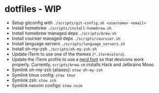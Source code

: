 # dotfiles - WIP

- Setup gitconfig with `./scripts/git-config.sh <username> <email>`
- Install homebrew `./scripts/install-homebrew.sh`
- Install homebrew managed deps `./scripts/brew.sh`
- Install coursier managed deps `./scripts/coursier.sh`
- Install language servers `./scripts/language_servers.sh`
- Install oh-my-zsh `./scripts/oh-my-zsh.sh`
- Update iTerm to use one of the themes (`*.itermcolors`).
- Update the iTerm profile to use a [nerd font](https://github.com/ryanoasis/nerd-fonts) so that devicons
    work properly. Currently, `scripts/brew.sh` installs Hack and Jetbrains Mono
- Symlink oh-my-zsh (aliases): `stow oh-my-zsh`
- Symlink tmux config: `stow tmux`
- Symlink zsh: `stow zsh`
- Symlink neovim configs: `stow nvim`

